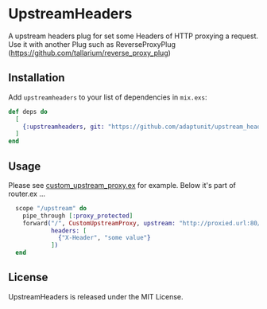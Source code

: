 # UpstreamHeaders

A upstream headers plug for set some Headers of HTTP proxying a request.
Use it with another Plug such as ReverseProxyPlug (https://github.com/tallarium/reverse_proxy_plug)

## Installation

Add `upstreamheaders` to your list of dependencies in `mix.exs`:

```elixir
def deps do
  [
    {:upstreamheaders, git: "https://github.com/adaptunit/upstream_headers/"}
  ]
end
```

## Usage

Please see [custom_upstream_proxy.ex](https://github.com/adaptunit/upstream_headers/blob/master/custom_upstream_proxy.ex)  for example.
Below it's part of router.ex ...

```elixir
  scope "/upstream" do
    pipe_through [:proxy_protected]
    forward("/", CustomUpstreamProxy, upstream: "http://proxied.url:80/path",
            headers: [
              {"X-Header", "some value"}
            ])
  end
```


## License

UpstreamHeaders is released under the MIT License.


